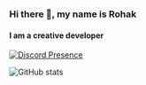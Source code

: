 ### Hi there 👋, my name is Rohak
#### I am a creative developer


[![Discord Presence](https://lanyard.cnrad.dev/api/657594207657000989)](https://discord.com/users/657594207657000989)

![GitHub stats](https://github-readme-stats.vercel.app/api?username=ImRohak&show_icons=true&theme=dark)  

